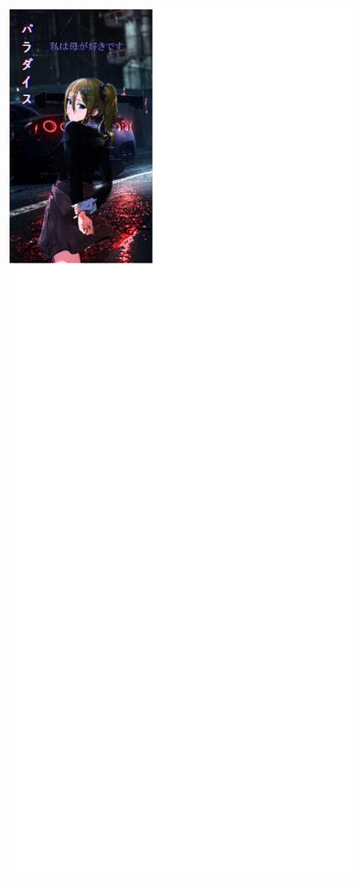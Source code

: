 <div style="position:columns; display: flex; flex-wrap: nowrap;"> 
    <img style='position:absolute; z-index:1;' src="/github-metrics.svg" alt="Metrics" width="600px">
    <img style='position:absolute; z-index:2;' src='https://raw.githubusercontent.com/abrikosmna/abrikosmna/main/anime_picture.jfif' width='250px'>

</div> 


<!-- <div style="position:relative; display: flex; flex-wrap: nowrap;"> 
    <img style='position:absolute; z-index:1;' src='github-metrics.svg' alt="github-metrics.svg"/>
<img style='position:absolute; z-index:2;' src='https://raw.githubusercontent.com/abrikosmna/abrikosmna/main/anime_picture.jfif' width='300px'></div> 

 -->

